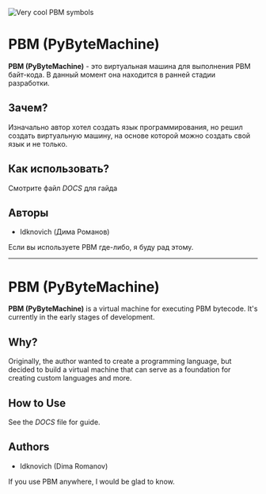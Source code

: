 


![Very cool PBM symbols](https://i.postimg.cc/wTrJvryY/36-20230911025638.png)
# PBM (PyByteMachine)

**PBM (PyByteMachine)** - это виртуальная машина для выполнения PBM байт-кода. В данный момент она находится в ранней стадии разработки.

## Зачем?

Изначально автор хотел создать язык программирования, но решил создать виртуальную машину, на основе которой можно создать свой язык и не только.

## Как использовать?

Смотрите файл *DOCS* для гайда

## Авторы

- Idknovich (Дима Романов)



Если вы используете PBM где-либо, я буду рад этому.

---

# PBM (PyByteMachine)

**PBM (PyByteMachine)** is a virtual machine for executing PBM bytecode. It's currently in the early stages of development.

## Why?

Originally, the author wanted to create a programming language, but decided to build a virtual machine that can serve as a foundation for creating custom languages and more.

## How to Use

See the *DOCS* file for guide.

## Authors

- Idknovich (Dima Romanov)



If you use PBM anywhere, I would be glad to know.
